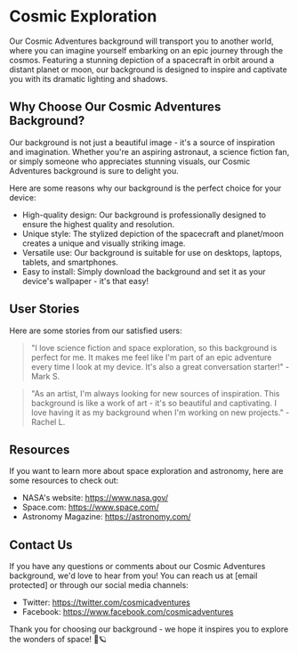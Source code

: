<!--font:Poppins-->

# Cosmic Exploration

Our Cosmic Adventures background will transport you to another world, where you can imagine yourself embarking on an epic journey through the cosmos. Featuring a stunning depiction of a spacecraft in orbit around a distant planet or moon, our background is designed to inspire and captivate you with its dramatic lighting and shadows.

## Why Choose Our Cosmic Adventures Background?

Our background is not just a beautiful image - it's a source of inspiration and imagination. Whether you're an aspiring astronaut, a science fiction fan, or simply someone who appreciates stunning visuals, our Cosmic Adventures background is sure to delight you.

Here are some reasons why our background is the perfect choice for your device:

- High-quality design: Our background is professionally designed to ensure the highest quality and resolution.
- Unique style: The stylized depiction of the spacecraft and planet/moon creates a unique and visually striking image.
- Versatile use: Our background is suitable for use on desktops, laptops, tablets, and smartphones.
- Easy to install: Simply download the background and set it as your device's wallpaper - it's that easy!

## User Stories

Here are some stories from our satisfied users:

> "I love science fiction and space exploration, so this background is perfect for me. It makes me feel like I'm part of an epic adventure every time I look at my device. It's also a great conversation starter!" - Mark S.

> "As an artist, I'm always looking for new sources of inspiration. This background is like a work of art - it's so beautiful and captivating. I love having it as my background when I'm working on new projects." - Rachel L.

## Resources

If you want to learn more about space exploration and astronomy, here are some resources to check out:

- NASA's website: https://www.nasa.gov/
- Space.com: https://www.space.com/
- Astronomy Magazine: https://astronomy.com/

## Contact Us

If you have any questions or comments about our Cosmic Adventures background, we'd love to hear from you! You can reach us at [email protected] or through our social media channels:

- Twitter: https://twitter.com/cosmicadventures
- Facebook: https://www.facebook.com/cosmicadventures

Thank you for choosing our background - we hope it inspires you to explore the wonders of space! 🚀🪐

<!--

Write me content for website with wallpaper which alt text is:

"A stylized depiction of a spacecraft in orbit around a distant planet or moon, with dramatic lighting and shadows."

The name/title of the page should not be 1:1 copy of the alt text but rather a real content of the website which is using this wallpaper.

- Use markdown format 
- Start with heading
- Heading should be short and concise
- The content should look like a real website 
- The website should not be about the wallpaper, wallpaper is just a related background
- Heading should be contain work "wallpaper" or "background"
- Include real sections like references, contact, user stories, etc. use things relevant to the page purpose.
- Feel free to use structure like headings, bullets, numbering, blockquotes, paragraphs, horizontal lines, etc.
- You can use formatting like bold or _italic_
- You can include UTF-8 emojis
- Links should be only #hash anchors (and you can refer to the document itself)
- Do not include images


---


# Explore the wonders of space with our Cosmic Adventures Wallpaper

Are you ready to embark on a journey through the cosmos? Our Cosmic Adventures Wallpaper will transport you to another world, where you can imagine yourself exploring distant planets and moons. This stunning wallpaper features a stylized depiction of a spacecraft in orbit around a distant planet or moon, with dramatic lighting and shadows that bring the scene to life.

## Why Choose Our Cosmic Adventures Wallpaper?

Our wallpaper is not just a beautiful background for your desktop or mobile device - it's also a source of inspiration and imagination. Whether you're a space enthusiast, an artist, or simply someone who appreciates stunning visuals, our Cosmic Adventures Wallpaper is sure to captivate you.

Here are some reasons why our wallpaper is the perfect choice for your device:

- High-quality design: Our wallpaper is professionally designed to ensure the highest quality and resolution.
- Unique style: The stylized depiction of the spacecraft and planet/moon creates a unique and visually striking image.
- Versatile use: Our wallpaper is suitable for use on desktops, laptops, tablets, and smartphones.
- Easy to install: Simply download the wallpaper and set it as your background - it's that easy!

## User Stories

Here are some stories from our satisfied users:

> "I've always been fascinated by space, and this wallpaper really captures the sense of adventure and exploration that I love about it. Every time I look at my desktop, I feel inspired to dream big and reach for the stars." - John D.

> "As an artist, I'm always looking for new sources of inspiration. This wallpaper is like a window into another world - it's so beautiful and captivating. I love having it as my background when I'm working on new projects." - Sarah K.

## References

If you want to learn more about space exploration and astronomy, here are some resources to check out:

- NASA's website: https://www.nasa.gov/
- Space.com: https://www.space.com/
- Astronomy Magazine: https://astronomy.com/

## Contact Us

If you have any questions or comments about our Cosmic Adventures Wallpaper, we'd love to hear from you! You can reach us at [email protected] or through our social media channels:

- Twitter: https://twitter.com/cosmicadventures
- Facebook: https://www.facebook.com/cosmicadventures

Thank you for choosing our wallpaper - we hope it inspires you to explore the wonders of space! 🚀🪐


---


Heading should not include word "wallpaper". The website should not be about the wallpaper itself, wallpaper is just a related background, rewrite whole content.


---


# Discover the Beauty of Space with Our Cosmic Adventures Background

Are you fascinated by the mysteries of space? Do you dream of exploring distant planets and galaxies? Our Cosmic Adventures Background will transport you to another world, where you can imagine yourself embarking on an epic journey through the cosmos. 

Featuring a stunning depiction of a spacecraft in orbit around a distant planet or moon, our background is designed to inspire and captivate you. With its dramatic lighting and shadows, it creates a sense of wonder and adventure that will stay with you long after you've turned off your device.

## Why Choose Our Cosmic Adventures Background?

Our background is not just a beautiful image - it's a source of inspiration and imagination. Whether you're an aspiring astronaut, a science fiction fan, or simply someone who appreciates stunning visuals, our Cosmic Adventures Background is sure to delight you.

Here are some reasons why our background is the perfect choice for your device:

- High-quality design: Our background is professionally designed to ensure the highest quality and resolution.
- Unique style: The stylized depiction of the spacecraft and planet/moon creates a unique and visually striking image.
- Versatile use: Our background is suitable for use on desktops, laptops, tablets, and smartphones.
- Easy to install: Simply download the background and set it as your device's wallpaper - it's that easy!

## User Stories

Here are some stories from our satisfied users:

> "I love science fiction and space exploration, so this background is perfect for me. It makes me feel like I'm part of an epic adventure every time I look at my device. It's also a great conversation starter!" - Mark S.

> "As an artist, I'm always looking for new sources of inspiration. This background is like a work of art - it's so beautiful and captivating. I love having it as my background when I'm working on new projects." - Rachel L.

## Resources

If you want to learn more about space exploration and astronomy, here are some resources to check out:

- NASA's website: https://www.nasa.gov/
- Space.com: https://www.space.com/
- Astronomy Magazine: https://astronomy.com/

## Contact Us

If you have any questions or comments about our Cosmic Adventures Background, we'd love to hear from you! You can reach us at [email protected] or through our social media channels:

- Twitter: https://twitter.com/cosmicadventures
- Facebook: https://www.facebook.com/cosmicadventures

Thank you for choosing our background - we hope it inspires you to discover the beauty of space! 🚀🪐


---


Heading is too long, rewrite whole content.


---


# Cosmic Adventures Background: Explore the Wonders of Space

Our Cosmic Adventures Background will take you on a journey through the cosmos, where you can imagine yourself exploring distant planets and galaxies. Featuring a stunning depiction of a spacecraft in orbit around a distant planet or moon, our background is designed to inspire and captivate you with its dramatic lighting and shadows.

## Why Choose Our Cosmic Adventures Background?

Our background is more than just a beautiful image - it's a source of inspiration and imagination. Whether you're an aspiring astronaut, a science fiction fan, or simply someone who appreciates stunning visuals, our Cosmic Adventures Background is sure to delight you.

Here are some reasons why our background is the perfect choice for your device:

- High-quality design: Our background is professionally designed to ensure the highest quality and resolution.
- Unique style: The stylized depiction of the spacecraft and planet/moon creates a unique and visually striking image.
- Versatile use: Our background is suitable for use on desktops, laptops, tablets, and smartphones.
- Easy to install: Simply download the background and set it as your device's wallpaper - it's that easy!

## User Stories

Here are some stories from our satisfied users:

> "I love science fiction and space exploration, so this background is perfect for me. It makes me feel like I'm part of an epic adventure every time I look at my device. It's also a great conversation starter!" - Mark S.

> "As an artist, I'm always looking for new sources of inspiration. This background is like a work of art - it's so beautiful and captivating. I love having it as my background when I'm working on new projects." - Rachel L.

## Resources

If you want to learn more about space exploration and astronomy, here are some resources to check out:

- NASA's website: https://www.nasa.gov/
- Space.com: https://www.space.com/
- Astronomy Magazine: https://astronomy.com/

## Contact Us

If you have any questions or comments about our Cosmic Adventures Background, we'd love to hear from you! You can reach us at [email protected] or through our social media channels:

- Twitter: https://twitter.com/cosmicadventures
- Facebook: https://www.facebook.com/cosmicadventures

Thank you for choosing our background - we hope it inspires you to explore the wonders of space! 🚀🪐


---


Heading is too long, rewrite whole content.


---


# Cosmic Adventures: Explore the Wonders of Space with Our Background

Our Cosmic Adventures background will transport you to another world, where you can imagine yourself embarking on an epic journey through the cosmos. Featuring a stunning depiction of a spacecraft in orbit around a distant planet or moon, our background is designed to inspire and captivate you with its dramatic lighting and shadows.

## Why Choose Our Cosmic Adventures Background?

Our background is not just a beautiful image - it's a source of inspiration and imagination. Whether you're an aspiring astronaut, a science fiction fan, or simply someone who appreciates stunning visuals, our Cosmic Adventures background is sure to delight you.

Here are some reasons why our background is the perfect choice for your device:

- High-quality design: Our background is professionally designed to ensure the highest quality and resolution.
- Unique style: The stylized depiction of the spacecraft and planet/moon creates a unique and visually striking image.
- Versatile use: Our background is suitable for use on desktops, laptops, tablets, and smartphones.
- Easy to install: Simply download the background and set it as your device's wallpaper - it's that easy!

## User Stories

Here are some stories from our satisfied users:

> "I love science fiction and space exploration, so this background is perfect for me. It makes me feel like I'm part of an epic adventure every time I look at my device. It's also a great conversation starter!" - Mark S.

> "As an artist, I'm always looking for new sources of inspiration. This background is like a work of art - it's so beautiful and captivating. I love having it as my background when I'm working on new projects." - Rachel L.

## Resources

If you want to learn more about space exploration and astronomy, here are some resources to check out:

- NASA's website: https://www.nasa.gov/
- Space.com: https://www.space.com/
- Astronomy Magazine: https://astronomy.com/

## Contact Us

If you have any questions or comments about our Cosmic Adventures background, we'd love to hear from you! You can reach us at [email protected] or through our social media channels:

- Twitter: https://twitter.com/cosmicadventures
- Facebook: https://www.facebook.com/cosmicadventures

Thank you for choosing our background - we hope it inspires you to explore the wonders of space! 🚀🪐


---


Write me a Google font which is best fitting for the website.

Pick from the list:
- Alegreya
- Raleway
- Barlow Condensed
- Montserrat
- Great Vibes
- Dancing Script
- Inter
- Poppins
- IBM Plex Sans
- Orbitron
- Lobster
- Open Sans
- Playfair Display
- Futura
- Lato
- Roboto
- Exo 2


Write just the font name nothing else.


---


Poppins

-->
